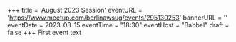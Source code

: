 +++
title = 'August 2023 Session'
eventURL = 'https://www.meetup.com/berlinawsug/events/295130253'
bannerURL = ''
eventDate = 2023-08-15
eventTime = "18:30"
eventHost = "Babbel"
draft = false
+++
First event text
